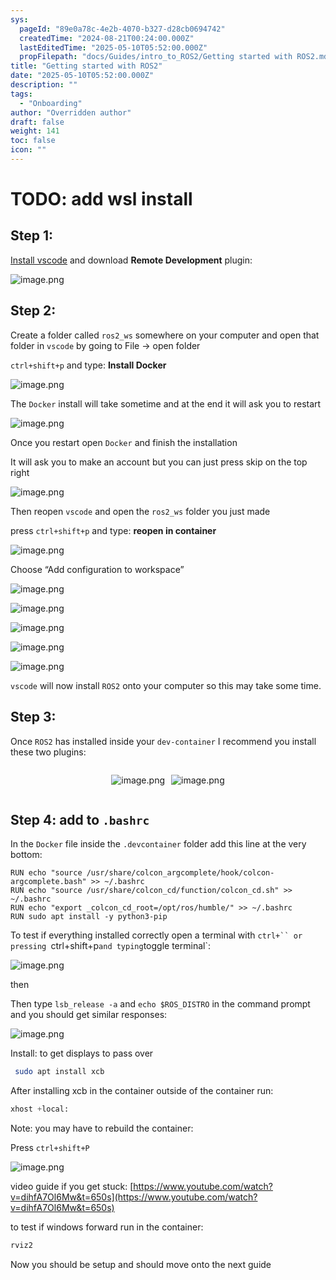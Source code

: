 ```yaml
---
sys:
  pageId: "89e0a78c-4e2b-4070-b327-d28cb0694742"
  createdTime: "2024-08-21T00:24:00.000Z"
  lastEditedTime: "2025-05-10T05:52:00.000Z"
  propFilepath: "docs/Guides/intro_to_ROS2/Getting started with ROS2.md"
title: "Getting started with ROS2"
date: "2025-05-10T05:52:00.000Z"
description: ""
tags:
  - "Onboarding"
author: "Overridden author"
draft: false
weight: 141
toc: false
icon: ""
---
```


# TODO: add wsl install

## Step 1:

[Install vscode](https://code.visualstudio.com/download) and download **Remote Development** plugin:

![image.png](https://prod-files-secure.s3.us-west-2.amazonaws.com/d518164a-d88e-44d1-a4ee-3adb3bd8bce0/efb52993-1881-4a40-b95e-6f020334f022/image.png?X-Amz-Algorithm=AWS4-HMAC-SHA256&X-Amz-Content-Sha256=UNSIGNED-PAYLOAD&X-Amz-Credential=ASIAZI2LB466YWSOEB4Z%2F20250708%2Fus-west-2%2Fs3%2Faws4_request&X-Amz-Date=20250708T132700Z&X-Amz-Expires=3600&X-Amz-Security-Token=IQoJb3JpZ2luX2VjEIX%2F%2F%2F%2F%2F%2F%2F%2F%2F%2FwEaCXVzLXdlc3QtMiJIMEYCIQDxnfYaChXMKKwKTnoRlO7bqjukZk0BhkkKgV5gBkXTAwIhANKD8jWvJsYH0IpARl1tcu6aZaDB7lUXH5it4pklyKEXKogECI7%2F%2F%2F%2F%2F%2F%2F%2F%2F%2FwEQABoMNjM3NDIzMTgzODA1IgyQtpZELZjAlr%2BlLY0q3AOnSszvNHsjht551ICoTUqsjFzauHpadL4htqk%2B9p8%2BkgrEwjcZ5iLwhQsPL5IbYzeLoJ01jaDJBdVBODGEyynHj7zpi9aKYfp8xvqYQaVzHGVyfrJM9AwgXuRnOaafbNC6MKTqJLBLCW79N%2BlmafWtlLqIDuGkIi3ULVMgBPUmhtvmtdAPb10mdZEd%2FlDJxh9DmzgLwAM3NAn7flsrfKbyT%2F6YeqJhoCu9oPsev40cyPVEFsSeoFZEBRMou3xXwn73Kk%2B10n7%2BdLCca4PwtEYZPgeTFRbQ9%2F%2Fa8I8e%2BMtGsyEU4yX7XitFHgX7OrLXVqGoA%2BeksmseEs%2FSFwiK0Hg8gGDuJA08Fvos6LbVucoaEFVZgyRN0CsIjXZraRwzb5H77otQEvA8niAWbnm8jkJz1%2BgdDXcIBrp47O4%2FBJzGjAAezhq6uZyzOmgGLwOs3tFoLo5KNk%2BRhU%2Fuy3F%2BMTGJK9kn4F2xUo8uq41Gi9N4OkylR7vySWTgaZKOujkPuxUuj547SBCOfgAftBmzyvp%2BhccWHRMo8HFV40OCxmDRZIJxoCLd%2Bd85hNjhk29TRaCo9NXJrVafc55FVeMqu9hq%2Ffx1CMhuy8TECJPtyy5C460gxnleX9eUj%2BCo4DCap7TDBjqkAVdNzDhvy7N7O9COTJH7KD%2BmUl3iISN8OKmsOl9eGdRnxwkGj4Txhl0Rqp%2BGnAblBNRNEbbKh3ddekEsunO6Zng6PmNVJXMzSdx16j%2FhYznQt9w6b%2BWskUM3%2BOy8IKJ3whZrOovFPKNHp1ELgemsCKuHq2%2F7aW8m06zez7ytkq6TaqNh4r7A5nvx6kQ9usOwQewe7zZbK6Lr2IUI3sGGx9JiMwCA&X-Amz-Signature=850b7f9333397bdad6db642bbfb15821e75dad5d433a08ce80c80f55ea89a011&X-Amz-SignedHeaders=host&x-amz-checksum-mode=ENABLED&x-id=GetObject)

## Step 2:

Create a folder called `ros2_ws` somewhere on your computer and open that folder in `vscode` by going to File → open folder 

`ctrl+shift+p` and type: **Install Docker**

![image.png](https://prod-files-secure.s3.us-west-2.amazonaws.com/d518164a-d88e-44d1-a4ee-3adb3bd8bce0/2269dc0e-1cd5-47ff-bceb-c04ad9b2eab0/image.png?X-Amz-Algorithm=AWS4-HMAC-SHA256&X-Amz-Content-Sha256=UNSIGNED-PAYLOAD&X-Amz-Credential=ASIAZI2LB466YWSOEB4Z%2F20250708%2Fus-west-2%2Fs3%2Faws4_request&X-Amz-Date=20250708T132700Z&X-Amz-Expires=3600&X-Amz-Security-Token=IQoJb3JpZ2luX2VjEIX%2F%2F%2F%2F%2F%2F%2F%2F%2F%2FwEaCXVzLXdlc3QtMiJIMEYCIQDxnfYaChXMKKwKTnoRlO7bqjukZk0BhkkKgV5gBkXTAwIhANKD8jWvJsYH0IpARl1tcu6aZaDB7lUXH5it4pklyKEXKogECI7%2F%2F%2F%2F%2F%2F%2F%2F%2F%2FwEQABoMNjM3NDIzMTgzODA1IgyQtpZELZjAlr%2BlLY0q3AOnSszvNHsjht551ICoTUqsjFzauHpadL4htqk%2B9p8%2BkgrEwjcZ5iLwhQsPL5IbYzeLoJ01jaDJBdVBODGEyynHj7zpi9aKYfp8xvqYQaVzHGVyfrJM9AwgXuRnOaafbNC6MKTqJLBLCW79N%2BlmafWtlLqIDuGkIi3ULVMgBPUmhtvmtdAPb10mdZEd%2FlDJxh9DmzgLwAM3NAn7flsrfKbyT%2F6YeqJhoCu9oPsev40cyPVEFsSeoFZEBRMou3xXwn73Kk%2B10n7%2BdLCca4PwtEYZPgeTFRbQ9%2F%2Fa8I8e%2BMtGsyEU4yX7XitFHgX7OrLXVqGoA%2BeksmseEs%2FSFwiK0Hg8gGDuJA08Fvos6LbVucoaEFVZgyRN0CsIjXZraRwzb5H77otQEvA8niAWbnm8jkJz1%2BgdDXcIBrp47O4%2FBJzGjAAezhq6uZyzOmgGLwOs3tFoLo5KNk%2BRhU%2Fuy3F%2BMTGJK9kn4F2xUo8uq41Gi9N4OkylR7vySWTgaZKOujkPuxUuj547SBCOfgAftBmzyvp%2BhccWHRMo8HFV40OCxmDRZIJxoCLd%2Bd85hNjhk29TRaCo9NXJrVafc55FVeMqu9hq%2Ffx1CMhuy8TECJPtyy5C460gxnleX9eUj%2BCo4DCap7TDBjqkAVdNzDhvy7N7O9COTJH7KD%2BmUl3iISN8OKmsOl9eGdRnxwkGj4Txhl0Rqp%2BGnAblBNRNEbbKh3ddekEsunO6Zng6PmNVJXMzSdx16j%2FhYznQt9w6b%2BWskUM3%2BOy8IKJ3whZrOovFPKNHp1ELgemsCKuHq2%2F7aW8m06zez7ytkq6TaqNh4r7A5nvx6kQ9usOwQewe7zZbK6Lr2IUI3sGGx9JiMwCA&X-Amz-Signature=f4e7af51ddf117aa6517059d2a8542c99bfb9797280cea86c1e0b2ca870c08ad&X-Amz-SignedHeaders=host&x-amz-checksum-mode=ENABLED&x-id=GetObject)

The `Docker` install will take sometime and at the end it will ask you to restart

![image.png](https://prod-files-secure.s3.us-west-2.amazonaws.com/d518164a-d88e-44d1-a4ee-3adb3bd8bce0/ed233f78-be33-4b1f-b89c-9c346c0e961e/image.png?X-Amz-Algorithm=AWS4-HMAC-SHA256&X-Amz-Content-Sha256=UNSIGNED-PAYLOAD&X-Amz-Credential=ASIAZI2LB466YWSOEB4Z%2F20250708%2Fus-west-2%2Fs3%2Faws4_request&X-Amz-Date=20250708T132700Z&X-Amz-Expires=3600&X-Amz-Security-Token=IQoJb3JpZ2luX2VjEIX%2F%2F%2F%2F%2F%2F%2F%2F%2F%2FwEaCXVzLXdlc3QtMiJIMEYCIQDxnfYaChXMKKwKTnoRlO7bqjukZk0BhkkKgV5gBkXTAwIhANKD8jWvJsYH0IpARl1tcu6aZaDB7lUXH5it4pklyKEXKogECI7%2F%2F%2F%2F%2F%2F%2F%2F%2F%2FwEQABoMNjM3NDIzMTgzODA1IgyQtpZELZjAlr%2BlLY0q3AOnSszvNHsjht551ICoTUqsjFzauHpadL4htqk%2B9p8%2BkgrEwjcZ5iLwhQsPL5IbYzeLoJ01jaDJBdVBODGEyynHj7zpi9aKYfp8xvqYQaVzHGVyfrJM9AwgXuRnOaafbNC6MKTqJLBLCW79N%2BlmafWtlLqIDuGkIi3ULVMgBPUmhtvmtdAPb10mdZEd%2FlDJxh9DmzgLwAM3NAn7flsrfKbyT%2F6YeqJhoCu9oPsev40cyPVEFsSeoFZEBRMou3xXwn73Kk%2B10n7%2BdLCca4PwtEYZPgeTFRbQ9%2F%2Fa8I8e%2BMtGsyEU4yX7XitFHgX7OrLXVqGoA%2BeksmseEs%2FSFwiK0Hg8gGDuJA08Fvos6LbVucoaEFVZgyRN0CsIjXZraRwzb5H77otQEvA8niAWbnm8jkJz1%2BgdDXcIBrp47O4%2FBJzGjAAezhq6uZyzOmgGLwOs3tFoLo5KNk%2BRhU%2Fuy3F%2BMTGJK9kn4F2xUo8uq41Gi9N4OkylR7vySWTgaZKOujkPuxUuj547SBCOfgAftBmzyvp%2BhccWHRMo8HFV40OCxmDRZIJxoCLd%2Bd85hNjhk29TRaCo9NXJrVafc55FVeMqu9hq%2Ffx1CMhuy8TECJPtyy5C460gxnleX9eUj%2BCo4DCap7TDBjqkAVdNzDhvy7N7O9COTJH7KD%2BmUl3iISN8OKmsOl9eGdRnxwkGj4Txhl0Rqp%2BGnAblBNRNEbbKh3ddekEsunO6Zng6PmNVJXMzSdx16j%2FhYznQt9w6b%2BWskUM3%2BOy8IKJ3whZrOovFPKNHp1ELgemsCKuHq2%2F7aW8m06zez7ytkq6TaqNh4r7A5nvx6kQ9usOwQewe7zZbK6Lr2IUI3sGGx9JiMwCA&X-Amz-Signature=89d5f2d060283e85b685f737bf9fb93908afd8b350410e222dd17012cade751d&X-Amz-SignedHeaders=host&x-amz-checksum-mode=ENABLED&x-id=GetObject)

Once you restart open `Docker` and finish the installation

It will ask you to make an account but you can just press skip on the top right

![image.png](https://prod-files-secure.s3.us-west-2.amazonaws.com/d518164a-d88e-44d1-a4ee-3adb3bd8bce0/21010ad9-1659-4fd9-9f59-9932a09b2a3d/image.png?X-Amz-Algorithm=AWS4-HMAC-SHA256&X-Amz-Content-Sha256=UNSIGNED-PAYLOAD&X-Amz-Credential=ASIAZI2LB466YWSOEB4Z%2F20250708%2Fus-west-2%2Fs3%2Faws4_request&X-Amz-Date=20250708T132700Z&X-Amz-Expires=3600&X-Amz-Security-Token=IQoJb3JpZ2luX2VjEIX%2F%2F%2F%2F%2F%2F%2F%2F%2F%2FwEaCXVzLXdlc3QtMiJIMEYCIQDxnfYaChXMKKwKTnoRlO7bqjukZk0BhkkKgV5gBkXTAwIhANKD8jWvJsYH0IpARl1tcu6aZaDB7lUXH5it4pklyKEXKogECI7%2F%2F%2F%2F%2F%2F%2F%2F%2F%2FwEQABoMNjM3NDIzMTgzODA1IgyQtpZELZjAlr%2BlLY0q3AOnSszvNHsjht551ICoTUqsjFzauHpadL4htqk%2B9p8%2BkgrEwjcZ5iLwhQsPL5IbYzeLoJ01jaDJBdVBODGEyynHj7zpi9aKYfp8xvqYQaVzHGVyfrJM9AwgXuRnOaafbNC6MKTqJLBLCW79N%2BlmafWtlLqIDuGkIi3ULVMgBPUmhtvmtdAPb10mdZEd%2FlDJxh9DmzgLwAM3NAn7flsrfKbyT%2F6YeqJhoCu9oPsev40cyPVEFsSeoFZEBRMou3xXwn73Kk%2B10n7%2BdLCca4PwtEYZPgeTFRbQ9%2F%2Fa8I8e%2BMtGsyEU4yX7XitFHgX7OrLXVqGoA%2BeksmseEs%2FSFwiK0Hg8gGDuJA08Fvos6LbVucoaEFVZgyRN0CsIjXZraRwzb5H77otQEvA8niAWbnm8jkJz1%2BgdDXcIBrp47O4%2FBJzGjAAezhq6uZyzOmgGLwOs3tFoLo5KNk%2BRhU%2Fuy3F%2BMTGJK9kn4F2xUo8uq41Gi9N4OkylR7vySWTgaZKOujkPuxUuj547SBCOfgAftBmzyvp%2BhccWHRMo8HFV40OCxmDRZIJxoCLd%2Bd85hNjhk29TRaCo9NXJrVafc55FVeMqu9hq%2Ffx1CMhuy8TECJPtyy5C460gxnleX9eUj%2BCo4DCap7TDBjqkAVdNzDhvy7N7O9COTJH7KD%2BmUl3iISN8OKmsOl9eGdRnxwkGj4Txhl0Rqp%2BGnAblBNRNEbbKh3ddekEsunO6Zng6PmNVJXMzSdx16j%2FhYznQt9w6b%2BWskUM3%2BOy8IKJ3whZrOovFPKNHp1ELgemsCKuHq2%2F7aW8m06zez7ytkq6TaqNh4r7A5nvx6kQ9usOwQewe7zZbK6Lr2IUI3sGGx9JiMwCA&X-Amz-Signature=5fba56ba9320eca9a7fea26f6c7c895551752fe7e2455d90aa66a96533d66542&X-Amz-SignedHeaders=host&x-amz-checksum-mode=ENABLED&x-id=GetObject)

Then reopen `vscode` and open the `ros2_ws` folder you just made

press `ctrl+shift+p` and type: **reopen in container**

![image.png](https://prod-files-secure.s3.us-west-2.amazonaws.com/d518164a-d88e-44d1-a4ee-3adb3bd8bce0/4e93b8c2-41ad-488c-8095-c74205196118/image.png?X-Amz-Algorithm=AWS4-HMAC-SHA256&X-Amz-Content-Sha256=UNSIGNED-PAYLOAD&X-Amz-Credential=ASIAZI2LB466YWSOEB4Z%2F20250708%2Fus-west-2%2Fs3%2Faws4_request&X-Amz-Date=20250708T132700Z&X-Amz-Expires=3600&X-Amz-Security-Token=IQoJb3JpZ2luX2VjEIX%2F%2F%2F%2F%2F%2F%2F%2F%2F%2FwEaCXVzLXdlc3QtMiJIMEYCIQDxnfYaChXMKKwKTnoRlO7bqjukZk0BhkkKgV5gBkXTAwIhANKD8jWvJsYH0IpARl1tcu6aZaDB7lUXH5it4pklyKEXKogECI7%2F%2F%2F%2F%2F%2F%2F%2F%2F%2FwEQABoMNjM3NDIzMTgzODA1IgyQtpZELZjAlr%2BlLY0q3AOnSszvNHsjht551ICoTUqsjFzauHpadL4htqk%2B9p8%2BkgrEwjcZ5iLwhQsPL5IbYzeLoJ01jaDJBdVBODGEyynHj7zpi9aKYfp8xvqYQaVzHGVyfrJM9AwgXuRnOaafbNC6MKTqJLBLCW79N%2BlmafWtlLqIDuGkIi3ULVMgBPUmhtvmtdAPb10mdZEd%2FlDJxh9DmzgLwAM3NAn7flsrfKbyT%2F6YeqJhoCu9oPsev40cyPVEFsSeoFZEBRMou3xXwn73Kk%2B10n7%2BdLCca4PwtEYZPgeTFRbQ9%2F%2Fa8I8e%2BMtGsyEU4yX7XitFHgX7OrLXVqGoA%2BeksmseEs%2FSFwiK0Hg8gGDuJA08Fvos6LbVucoaEFVZgyRN0CsIjXZraRwzb5H77otQEvA8niAWbnm8jkJz1%2BgdDXcIBrp47O4%2FBJzGjAAezhq6uZyzOmgGLwOs3tFoLo5KNk%2BRhU%2Fuy3F%2BMTGJK9kn4F2xUo8uq41Gi9N4OkylR7vySWTgaZKOujkPuxUuj547SBCOfgAftBmzyvp%2BhccWHRMo8HFV40OCxmDRZIJxoCLd%2Bd85hNjhk29TRaCo9NXJrVafc55FVeMqu9hq%2Ffx1CMhuy8TECJPtyy5C460gxnleX9eUj%2BCo4DCap7TDBjqkAVdNzDhvy7N7O9COTJH7KD%2BmUl3iISN8OKmsOl9eGdRnxwkGj4Txhl0Rqp%2BGnAblBNRNEbbKh3ddekEsunO6Zng6PmNVJXMzSdx16j%2FhYznQt9w6b%2BWskUM3%2BOy8IKJ3whZrOovFPKNHp1ELgemsCKuHq2%2F7aW8m06zez7ytkq6TaqNh4r7A5nvx6kQ9usOwQewe7zZbK6Lr2IUI3sGGx9JiMwCA&X-Amz-Signature=15a997e3c9735a83032c2982cf5a4e7c45c81cf605df76c5d94f32bd06bf7e5a&X-Amz-SignedHeaders=host&x-amz-checksum-mode=ENABLED&x-id=GetObject)

Choose “Add configuration to workspace”

![image.png](https://prod-files-secure.s3.us-west-2.amazonaws.com/d518164a-d88e-44d1-a4ee-3adb3bd8bce0/9560b282-5060-4989-ba37-97e7b2c22476/image.png?X-Amz-Algorithm=AWS4-HMAC-SHA256&X-Amz-Content-Sha256=UNSIGNED-PAYLOAD&X-Amz-Credential=ASIAZI2LB466YWSOEB4Z%2F20250708%2Fus-west-2%2Fs3%2Faws4_request&X-Amz-Date=20250708T132700Z&X-Amz-Expires=3600&X-Amz-Security-Token=IQoJb3JpZ2luX2VjEIX%2F%2F%2F%2F%2F%2F%2F%2F%2F%2FwEaCXVzLXdlc3QtMiJIMEYCIQDxnfYaChXMKKwKTnoRlO7bqjukZk0BhkkKgV5gBkXTAwIhANKD8jWvJsYH0IpARl1tcu6aZaDB7lUXH5it4pklyKEXKogECI7%2F%2F%2F%2F%2F%2F%2F%2F%2F%2FwEQABoMNjM3NDIzMTgzODA1IgyQtpZELZjAlr%2BlLY0q3AOnSszvNHsjht551ICoTUqsjFzauHpadL4htqk%2B9p8%2BkgrEwjcZ5iLwhQsPL5IbYzeLoJ01jaDJBdVBODGEyynHj7zpi9aKYfp8xvqYQaVzHGVyfrJM9AwgXuRnOaafbNC6MKTqJLBLCW79N%2BlmafWtlLqIDuGkIi3ULVMgBPUmhtvmtdAPb10mdZEd%2FlDJxh9DmzgLwAM3NAn7flsrfKbyT%2F6YeqJhoCu9oPsev40cyPVEFsSeoFZEBRMou3xXwn73Kk%2B10n7%2BdLCca4PwtEYZPgeTFRbQ9%2F%2Fa8I8e%2BMtGsyEU4yX7XitFHgX7OrLXVqGoA%2BeksmseEs%2FSFwiK0Hg8gGDuJA08Fvos6LbVucoaEFVZgyRN0CsIjXZraRwzb5H77otQEvA8niAWbnm8jkJz1%2BgdDXcIBrp47O4%2FBJzGjAAezhq6uZyzOmgGLwOs3tFoLo5KNk%2BRhU%2Fuy3F%2BMTGJK9kn4F2xUo8uq41Gi9N4OkylR7vySWTgaZKOujkPuxUuj547SBCOfgAftBmzyvp%2BhccWHRMo8HFV40OCxmDRZIJxoCLd%2Bd85hNjhk29TRaCo9NXJrVafc55FVeMqu9hq%2Ffx1CMhuy8TECJPtyy5C460gxnleX9eUj%2BCo4DCap7TDBjqkAVdNzDhvy7N7O9COTJH7KD%2BmUl3iISN8OKmsOl9eGdRnxwkGj4Txhl0Rqp%2BGnAblBNRNEbbKh3ddekEsunO6Zng6PmNVJXMzSdx16j%2FhYznQt9w6b%2BWskUM3%2BOy8IKJ3whZrOovFPKNHp1ELgemsCKuHq2%2F7aW8m06zez7ytkq6TaqNh4r7A5nvx6kQ9usOwQewe7zZbK6Lr2IUI3sGGx9JiMwCA&X-Amz-Signature=845e4aa1b97187a8fb70a6002b44f2274b6e6c8ad3eed93bddf115593832ad28&X-Amz-SignedHeaders=host&x-amz-checksum-mode=ENABLED&x-id=GetObject)

![image.png](https://prod-files-secure.s3.us-west-2.amazonaws.com/d518164a-d88e-44d1-a4ee-3adb3bd8bce0/2ee63f81-886b-48e8-a553-dc6e5eac99e4/image.png?X-Amz-Algorithm=AWS4-HMAC-SHA256&X-Amz-Content-Sha256=UNSIGNED-PAYLOAD&X-Amz-Credential=ASIAZI2LB466YWSOEB4Z%2F20250708%2Fus-west-2%2Fs3%2Faws4_request&X-Amz-Date=20250708T132700Z&X-Amz-Expires=3600&X-Amz-Security-Token=IQoJb3JpZ2luX2VjEIX%2F%2F%2F%2F%2F%2F%2F%2F%2F%2FwEaCXVzLXdlc3QtMiJIMEYCIQDxnfYaChXMKKwKTnoRlO7bqjukZk0BhkkKgV5gBkXTAwIhANKD8jWvJsYH0IpARl1tcu6aZaDB7lUXH5it4pklyKEXKogECI7%2F%2F%2F%2F%2F%2F%2F%2F%2F%2FwEQABoMNjM3NDIzMTgzODA1IgyQtpZELZjAlr%2BlLY0q3AOnSszvNHsjht551ICoTUqsjFzauHpadL4htqk%2B9p8%2BkgrEwjcZ5iLwhQsPL5IbYzeLoJ01jaDJBdVBODGEyynHj7zpi9aKYfp8xvqYQaVzHGVyfrJM9AwgXuRnOaafbNC6MKTqJLBLCW79N%2BlmafWtlLqIDuGkIi3ULVMgBPUmhtvmtdAPb10mdZEd%2FlDJxh9DmzgLwAM3NAn7flsrfKbyT%2F6YeqJhoCu9oPsev40cyPVEFsSeoFZEBRMou3xXwn73Kk%2B10n7%2BdLCca4PwtEYZPgeTFRbQ9%2F%2Fa8I8e%2BMtGsyEU4yX7XitFHgX7OrLXVqGoA%2BeksmseEs%2FSFwiK0Hg8gGDuJA08Fvos6LbVucoaEFVZgyRN0CsIjXZraRwzb5H77otQEvA8niAWbnm8jkJz1%2BgdDXcIBrp47O4%2FBJzGjAAezhq6uZyzOmgGLwOs3tFoLo5KNk%2BRhU%2Fuy3F%2BMTGJK9kn4F2xUo8uq41Gi9N4OkylR7vySWTgaZKOujkPuxUuj547SBCOfgAftBmzyvp%2BhccWHRMo8HFV40OCxmDRZIJxoCLd%2Bd85hNjhk29TRaCo9NXJrVafc55FVeMqu9hq%2Ffx1CMhuy8TECJPtyy5C460gxnleX9eUj%2BCo4DCap7TDBjqkAVdNzDhvy7N7O9COTJH7KD%2BmUl3iISN8OKmsOl9eGdRnxwkGj4Txhl0Rqp%2BGnAblBNRNEbbKh3ddekEsunO6Zng6PmNVJXMzSdx16j%2FhYznQt9w6b%2BWskUM3%2BOy8IKJ3whZrOovFPKNHp1ELgemsCKuHq2%2F7aW8m06zez7ytkq6TaqNh4r7A5nvx6kQ9usOwQewe7zZbK6Lr2IUI3sGGx9JiMwCA&X-Amz-Signature=2c2dbbfa9f181fddda3a9d0e3ed22388e7523f0f236b918d26ff62792002772d&X-Amz-SignedHeaders=host&x-amz-checksum-mode=ENABLED&x-id=GetObject)

![image.png](https://prod-files-secure.s3.us-west-2.amazonaws.com/d518164a-d88e-44d1-a4ee-3adb3bd8bce0/ae1580b2-b048-407e-aed9-b584224a7a04/image.png?X-Amz-Algorithm=AWS4-HMAC-SHA256&X-Amz-Content-Sha256=UNSIGNED-PAYLOAD&X-Amz-Credential=ASIAZI2LB466YWSOEB4Z%2F20250708%2Fus-west-2%2Fs3%2Faws4_request&X-Amz-Date=20250708T132700Z&X-Amz-Expires=3600&X-Amz-Security-Token=IQoJb3JpZ2luX2VjEIX%2F%2F%2F%2F%2F%2F%2F%2F%2F%2FwEaCXVzLXdlc3QtMiJIMEYCIQDxnfYaChXMKKwKTnoRlO7bqjukZk0BhkkKgV5gBkXTAwIhANKD8jWvJsYH0IpARl1tcu6aZaDB7lUXH5it4pklyKEXKogECI7%2F%2F%2F%2F%2F%2F%2F%2F%2F%2FwEQABoMNjM3NDIzMTgzODA1IgyQtpZELZjAlr%2BlLY0q3AOnSszvNHsjht551ICoTUqsjFzauHpadL4htqk%2B9p8%2BkgrEwjcZ5iLwhQsPL5IbYzeLoJ01jaDJBdVBODGEyynHj7zpi9aKYfp8xvqYQaVzHGVyfrJM9AwgXuRnOaafbNC6MKTqJLBLCW79N%2BlmafWtlLqIDuGkIi3ULVMgBPUmhtvmtdAPb10mdZEd%2FlDJxh9DmzgLwAM3NAn7flsrfKbyT%2F6YeqJhoCu9oPsev40cyPVEFsSeoFZEBRMou3xXwn73Kk%2B10n7%2BdLCca4PwtEYZPgeTFRbQ9%2F%2Fa8I8e%2BMtGsyEU4yX7XitFHgX7OrLXVqGoA%2BeksmseEs%2FSFwiK0Hg8gGDuJA08Fvos6LbVucoaEFVZgyRN0CsIjXZraRwzb5H77otQEvA8niAWbnm8jkJz1%2BgdDXcIBrp47O4%2FBJzGjAAezhq6uZyzOmgGLwOs3tFoLo5KNk%2BRhU%2Fuy3F%2BMTGJK9kn4F2xUo8uq41Gi9N4OkylR7vySWTgaZKOujkPuxUuj547SBCOfgAftBmzyvp%2BhccWHRMo8HFV40OCxmDRZIJxoCLd%2Bd85hNjhk29TRaCo9NXJrVafc55FVeMqu9hq%2Ffx1CMhuy8TECJPtyy5C460gxnleX9eUj%2BCo4DCap7TDBjqkAVdNzDhvy7N7O9COTJH7KD%2BmUl3iISN8OKmsOl9eGdRnxwkGj4Txhl0Rqp%2BGnAblBNRNEbbKh3ddekEsunO6Zng6PmNVJXMzSdx16j%2FhYznQt9w6b%2BWskUM3%2BOy8IKJ3whZrOovFPKNHp1ELgemsCKuHq2%2F7aW8m06zez7ytkq6TaqNh4r7A5nvx6kQ9usOwQewe7zZbK6Lr2IUI3sGGx9JiMwCA&X-Amz-Signature=9c684f0c9b89a9a03984c8bec352d3e0e4e7b7e56ff843ee5628a29d7c1f59f1&X-Amz-SignedHeaders=host&x-amz-checksum-mode=ENABLED&x-id=GetObject)

![image.png](https://prod-files-secure.s3.us-west-2.amazonaws.com/d518164a-d88e-44d1-a4ee-3adb3bd8bce0/53255b28-f75e-430f-b9e3-c0ac8577e42b/image.png?X-Amz-Algorithm=AWS4-HMAC-SHA256&X-Amz-Content-Sha256=UNSIGNED-PAYLOAD&X-Amz-Credential=ASIAZI2LB466YWSOEB4Z%2F20250708%2Fus-west-2%2Fs3%2Faws4_request&X-Amz-Date=20250708T132700Z&X-Amz-Expires=3600&X-Amz-Security-Token=IQoJb3JpZ2luX2VjEIX%2F%2F%2F%2F%2F%2F%2F%2F%2F%2FwEaCXVzLXdlc3QtMiJIMEYCIQDxnfYaChXMKKwKTnoRlO7bqjukZk0BhkkKgV5gBkXTAwIhANKD8jWvJsYH0IpARl1tcu6aZaDB7lUXH5it4pklyKEXKogECI7%2F%2F%2F%2F%2F%2F%2F%2F%2F%2FwEQABoMNjM3NDIzMTgzODA1IgyQtpZELZjAlr%2BlLY0q3AOnSszvNHsjht551ICoTUqsjFzauHpadL4htqk%2B9p8%2BkgrEwjcZ5iLwhQsPL5IbYzeLoJ01jaDJBdVBODGEyynHj7zpi9aKYfp8xvqYQaVzHGVyfrJM9AwgXuRnOaafbNC6MKTqJLBLCW79N%2BlmafWtlLqIDuGkIi3ULVMgBPUmhtvmtdAPb10mdZEd%2FlDJxh9DmzgLwAM3NAn7flsrfKbyT%2F6YeqJhoCu9oPsev40cyPVEFsSeoFZEBRMou3xXwn73Kk%2B10n7%2BdLCca4PwtEYZPgeTFRbQ9%2F%2Fa8I8e%2BMtGsyEU4yX7XitFHgX7OrLXVqGoA%2BeksmseEs%2FSFwiK0Hg8gGDuJA08Fvos6LbVucoaEFVZgyRN0CsIjXZraRwzb5H77otQEvA8niAWbnm8jkJz1%2BgdDXcIBrp47O4%2FBJzGjAAezhq6uZyzOmgGLwOs3tFoLo5KNk%2BRhU%2Fuy3F%2BMTGJK9kn4F2xUo8uq41Gi9N4OkylR7vySWTgaZKOujkPuxUuj547SBCOfgAftBmzyvp%2BhccWHRMo8HFV40OCxmDRZIJxoCLd%2Bd85hNjhk29TRaCo9NXJrVafc55FVeMqu9hq%2Ffx1CMhuy8TECJPtyy5C460gxnleX9eUj%2BCo4DCap7TDBjqkAVdNzDhvy7N7O9COTJH7KD%2BmUl3iISN8OKmsOl9eGdRnxwkGj4Txhl0Rqp%2BGnAblBNRNEbbKh3ddekEsunO6Zng6PmNVJXMzSdx16j%2FhYznQt9w6b%2BWskUM3%2BOy8IKJ3whZrOovFPKNHp1ELgemsCKuHq2%2F7aW8m06zez7ytkq6TaqNh4r7A5nvx6kQ9usOwQewe7zZbK6Lr2IUI3sGGx9JiMwCA&X-Amz-Signature=7d5b248f96a0c1775a25eeede49c6496b6928b97d943ffa59e1a444bac9162c2&X-Amz-SignedHeaders=host&x-amz-checksum-mode=ENABLED&x-id=GetObject)

![image.png](https://prod-files-secure.s3.us-west-2.amazonaws.com/d518164a-d88e-44d1-a4ee-3adb3bd8bce0/7c562767-5af9-4ffb-97d1-327bcdf4ee00/image.png?X-Amz-Algorithm=AWS4-HMAC-SHA256&X-Amz-Content-Sha256=UNSIGNED-PAYLOAD&X-Amz-Credential=ASIAZI2LB466YWSOEB4Z%2F20250708%2Fus-west-2%2Fs3%2Faws4_request&X-Amz-Date=20250708T132700Z&X-Amz-Expires=3600&X-Amz-Security-Token=IQoJb3JpZ2luX2VjEIX%2F%2F%2F%2F%2F%2F%2F%2F%2F%2FwEaCXVzLXdlc3QtMiJIMEYCIQDxnfYaChXMKKwKTnoRlO7bqjukZk0BhkkKgV5gBkXTAwIhANKD8jWvJsYH0IpARl1tcu6aZaDB7lUXH5it4pklyKEXKogECI7%2F%2F%2F%2F%2F%2F%2F%2F%2F%2FwEQABoMNjM3NDIzMTgzODA1IgyQtpZELZjAlr%2BlLY0q3AOnSszvNHsjht551ICoTUqsjFzauHpadL4htqk%2B9p8%2BkgrEwjcZ5iLwhQsPL5IbYzeLoJ01jaDJBdVBODGEyynHj7zpi9aKYfp8xvqYQaVzHGVyfrJM9AwgXuRnOaafbNC6MKTqJLBLCW79N%2BlmafWtlLqIDuGkIi3ULVMgBPUmhtvmtdAPb10mdZEd%2FlDJxh9DmzgLwAM3NAn7flsrfKbyT%2F6YeqJhoCu9oPsev40cyPVEFsSeoFZEBRMou3xXwn73Kk%2B10n7%2BdLCca4PwtEYZPgeTFRbQ9%2F%2Fa8I8e%2BMtGsyEU4yX7XitFHgX7OrLXVqGoA%2BeksmseEs%2FSFwiK0Hg8gGDuJA08Fvos6LbVucoaEFVZgyRN0CsIjXZraRwzb5H77otQEvA8niAWbnm8jkJz1%2BgdDXcIBrp47O4%2FBJzGjAAezhq6uZyzOmgGLwOs3tFoLo5KNk%2BRhU%2Fuy3F%2BMTGJK9kn4F2xUo8uq41Gi9N4OkylR7vySWTgaZKOujkPuxUuj547SBCOfgAftBmzyvp%2BhccWHRMo8HFV40OCxmDRZIJxoCLd%2Bd85hNjhk29TRaCo9NXJrVafc55FVeMqu9hq%2Ffx1CMhuy8TECJPtyy5C460gxnleX9eUj%2BCo4DCap7TDBjqkAVdNzDhvy7N7O9COTJH7KD%2BmUl3iISN8OKmsOl9eGdRnxwkGj4Txhl0Rqp%2BGnAblBNRNEbbKh3ddekEsunO6Zng6PmNVJXMzSdx16j%2FhYznQt9w6b%2BWskUM3%2BOy8IKJ3whZrOovFPKNHp1ELgemsCKuHq2%2F7aW8m06zez7ytkq6TaqNh4r7A5nvx6kQ9usOwQewe7zZbK6Lr2IUI3sGGx9JiMwCA&X-Amz-Signature=664b4ff2db4468bdeb6404e6cadc4c8c780780b172088e759b3f58da94cd3734&X-Amz-SignedHeaders=host&x-amz-checksum-mode=ENABLED&x-id=GetObject)

`vscode` will now install `ROS2` onto your computer so this may take some time.

## Step 3:

Once `ROS2` has installed inside your `dev-container` I recommend you install these two plugins:

<div style="display: flex;flex-direction: row; column-gap:10px; max-width: 630px;justify-content: center;">
<div>

![image.png](https://prod-files-secure.s3.us-west-2.amazonaws.com/d518164a-d88e-44d1-a4ee-3adb3bd8bce0/3fc3d550-5a54-4ba1-ba6b-faa01cdb7369/image.png?X-Amz-Algorithm=AWS4-HMAC-SHA256&X-Amz-Content-Sha256=UNSIGNED-PAYLOAD&X-Amz-Credential=ASIAZI2LB466YXWRIIDD%2F20250708%2Fus-west-2%2Fs3%2Faws4_request&X-Amz-Date=20250708T132704Z&X-Amz-Expires=3600&X-Amz-Security-Token=IQoJb3JpZ2luX2VjEIX%2F%2F%2F%2F%2F%2F%2F%2F%2F%2FwEaCXVzLXdlc3QtMiJHMEUCIA6ekXtuwWVistrGvUOy5LP62wwc89ki%2Bd1DYLq1Qi2fAiEA9jdmOruiRBpmpnIFzhh7pxKiYK6ANMQdH3ZUszRJBc4qiAQIjv%2F%2F%2F%2F%2F%2F%2F%2F%2F%2FARAAGgw2Mzc0MjMxODM4MDUiDLEwZFVmF331qGRjJircA35sSk2wHDxOPu30PhpFMMCK5YuCsEhBXxawgsfMmidESFTyJJ5P72hACEOUXqE9D4i6uZ8jdQuwRak4a0UHsEjJF0Oa6bfB3Z8gTIb4W7wvU1%2FT11K3vAwKvNXX8NrvjC%2FFrIqIfg60tSXyqLq9RG8R7UBRHiSkdss7Wfp8z6I7ev6gIiD4GHaOfpjtritzXvVLT5rYZoNiRNpq0Wlf%2BV2OCFXbinVk0IUymrzUkeZI6RthG%2Fbb6tToQVivn%2F2gijs2B%2BeGXfktKiVQ%2FTZDEN8mvkEJlYR%2BVPl9v7IIF58VDKcOU4REFrs%2FOW2rpEsaWDbkaqkKh8gYUNtndkwsQdnml%2BlpV5JPf1ViuuYqsCf5soQ2rFOizWQcoz65xqJu8Rv3oTkgriG3HCGot4ZmXW5ZMykl1MOl%2BW3WvOK28cFDUPUA8QgZdl9GL0WH7VwQI%2FftoMRXyEVRQDXsYBqVM7%2FY9F6mQdufIvLsEwsQlrdL5X7wb%2Bue68dQ2dq%2BPw6EQEZyU0GZE%2FbEmEiiLR3wNQu6Ig0PyMsjCflokSNYuNdcK7UYYW%2Fo9VvH81X%2FmRcH8UbYL2gVuTyiObm3zUPMPt1PnVdA9RebuVR28KevXjvnDTFcuRriIwEYqqGhMIymtMMGOqUBxZ%2ByXZ4K2fRzHT9QDQ536SrVX%2FMel7teRYm52NyrDAEyVEJw3hX%2BO%2FgwZI%2BtZq646nBiIDiulif7NbOO9GSZGEK4H3J%2FyOHOj5jHVV1x77hBsYG6paUr3sMI8S8zRPcKaeIazeXEVefP7vBWdJfzU2fkOMUTgx2pvj6bfjAN4KvkU4VcuoIz6zJ6GLNStGddfFEPj%2FV9XhC956yHVLLWlj2At5f1&X-Amz-Signature=7fb0e9523ca6421cc608f9c3ffca2bf21c9a782a3e423d511c43195c95f639d8&X-Amz-SignedHeaders=host&x-amz-checksum-mode=ENABLED&x-id=GetObject)

</div>
<div>

![image.png](https://prod-files-secure.s3.us-west-2.amazonaws.com/d518164a-d88e-44d1-a4ee-3adb3bd8bce0/d994cc66-13c2-4093-a5a3-f84cf4601a82/image.png?X-Amz-Algorithm=AWS4-HMAC-SHA256&X-Amz-Content-Sha256=UNSIGNED-PAYLOAD&X-Amz-Credential=ASIAZI2LB466UAFQJYV4%2F20250708%2Fus-west-2%2Fs3%2Faws4_request&X-Amz-Date=20250708T132704Z&X-Amz-Expires=3600&X-Amz-Security-Token=IQoJb3JpZ2luX2VjEIX%2F%2F%2F%2F%2F%2F%2F%2F%2F%2FwEaCXVzLXdlc3QtMiJHMEUCIQCJ8%2FS6pLGUva7tRltkGneWF1kFYpwC%2By9yCiREY10RRQIgVJCEQhY6cWLk7l2MGp93fjEmO0C7%2F2ESuoGVvnXgMC4qiAQIjv%2F%2F%2F%2F%2F%2F%2F%2F%2F%2FARAAGgw2Mzc0MjMxODM4MDUiDBftvTRLXwwgRoo6iircAxnvHM6Mt9am53Wp5kk4VC3SxqvVOVxQep6Q9pBfYSL76hex31swri4vE%2BWUvYHWSr9hRVy529XRZqRyfZrDR5EbFqvATe4g2K0YtzLlsqxNivmweCdf9bSOvdiBlxmU9WumL427aJxzn%2FA3pGmkAtPBglU79bc1TrgSVZAuvGlx%2FS0uHLn0tQbYicfvIoyH%2B%2FPM13alAki1ovNLgDeBfP8HUvr9vFJjgBqfvu2iDrA8XJkw1T0OE60GzcF%2FlgLzfOZplnNxCOhHkNatLUcMsgl9d%2B6VWBvkc0z%2BlnCJW1ZpjfX0LWmwm8xHjNrew2VtPSWgZKRia0DGIPKy8TvXfCyLWs5a2HMSp3jjUWd5JnKiU8GHcijTxXROjSYQK4Haf6FqwKEVgy%2BZubh3heSLctpI5JgPWDzukmwRoD1P90kwiSWL4PE0fGjXqqfY501VNdgFZ325WtQCOrMOBUZDmwm3XBMnptPzI4paWqdej%2B7N2YoJgaZusIZMfGYlfPAe3BsCDKsLk9XNgPags27c2BI6RGEsG2OEBbP%2FG%2FOl4uJhmLw78%2FOxEU5tRmj13RrEITAk4cHdLRJlt9S29IXLmEJPM201taB5lvUjGB%2FH3aQST8%2BV1m93F01g58unMNimtMMGOqUBR4bdAw%2FcTVMhtCbMpireEaLcnz1IABl3THQ8zi0TiuE0PXZJKucft7ZbJC1eQg7ONU5y8G8WLMjme1rYgWEAb3peKt3HRkdv0XpynuLp7kDU4YPqqfDMbZD7F4a7GESyPUUs3ewHvcY%2F14nqbDjEG06GO6ps3fDjRT1obavGr%2F6fjccZZcvmWWkpFetDyswuM%2FeqnydSaCvX8F4%2Fk4WoNfX20wN7&X-Amz-Signature=6463f5ae399d9681c25605b7f91a9bc7e7da1b4f42c8647b85c8519a51ae4bd9&X-Amz-SignedHeaders=host&x-amz-checksum-mode=ENABLED&x-id=GetObject)

</div>
</div>

## Step 4: add to `.bashrc`

In the `Docker` file inside the `.devcontainer` folder add this line at the very bottom: 

```docker
RUN echo "source /usr/share/colcon_argcomplete/hook/colcon-argcomplete.bash" >> ~/.bashrc
RUN echo "source /usr/share/colcon_cd/function/colcon_cd.sh" >> ~/.bashrc
RUN echo "export _colcon_cd_root=/opt/ros/humble/" >> ~/.bashrc
RUN sudo apt install -y python3-pip 
```

To test if everything installed correctly open a terminal with `ctrl+`` or pressing `ctrl+shift+p` and typing `toggle terminal`:

![image.png](https://prod-files-secure.s3.us-west-2.amazonaws.com/d518164a-d88e-44d1-a4ee-3adb3bd8bce0/6a4943d8-b04e-4c02-9a58-775f3384d1a5/image.png?X-Amz-Algorithm=AWS4-HMAC-SHA256&X-Amz-Content-Sha256=UNSIGNED-PAYLOAD&X-Amz-Credential=ASIAZI2LB466YWSOEB4Z%2F20250708%2Fus-west-2%2Fs3%2Faws4_request&X-Amz-Date=20250708T132700Z&X-Amz-Expires=3600&X-Amz-Security-Token=IQoJb3JpZ2luX2VjEIX%2F%2F%2F%2F%2F%2F%2F%2F%2F%2FwEaCXVzLXdlc3QtMiJIMEYCIQDxnfYaChXMKKwKTnoRlO7bqjukZk0BhkkKgV5gBkXTAwIhANKD8jWvJsYH0IpARl1tcu6aZaDB7lUXH5it4pklyKEXKogECI7%2F%2F%2F%2F%2F%2F%2F%2F%2F%2FwEQABoMNjM3NDIzMTgzODA1IgyQtpZELZjAlr%2BlLY0q3AOnSszvNHsjht551ICoTUqsjFzauHpadL4htqk%2B9p8%2BkgrEwjcZ5iLwhQsPL5IbYzeLoJ01jaDJBdVBODGEyynHj7zpi9aKYfp8xvqYQaVzHGVyfrJM9AwgXuRnOaafbNC6MKTqJLBLCW79N%2BlmafWtlLqIDuGkIi3ULVMgBPUmhtvmtdAPb10mdZEd%2FlDJxh9DmzgLwAM3NAn7flsrfKbyT%2F6YeqJhoCu9oPsev40cyPVEFsSeoFZEBRMou3xXwn73Kk%2B10n7%2BdLCca4PwtEYZPgeTFRbQ9%2F%2Fa8I8e%2BMtGsyEU4yX7XitFHgX7OrLXVqGoA%2BeksmseEs%2FSFwiK0Hg8gGDuJA08Fvos6LbVucoaEFVZgyRN0CsIjXZraRwzb5H77otQEvA8niAWbnm8jkJz1%2BgdDXcIBrp47O4%2FBJzGjAAezhq6uZyzOmgGLwOs3tFoLo5KNk%2BRhU%2Fuy3F%2BMTGJK9kn4F2xUo8uq41Gi9N4OkylR7vySWTgaZKOujkPuxUuj547SBCOfgAftBmzyvp%2BhccWHRMo8HFV40OCxmDRZIJxoCLd%2Bd85hNjhk29TRaCo9NXJrVafc55FVeMqu9hq%2Ffx1CMhuy8TECJPtyy5C460gxnleX9eUj%2BCo4DCap7TDBjqkAVdNzDhvy7N7O9COTJH7KD%2BmUl3iISN8OKmsOl9eGdRnxwkGj4Txhl0Rqp%2BGnAblBNRNEbbKh3ddekEsunO6Zng6PmNVJXMzSdx16j%2FhYznQt9w6b%2BWskUM3%2BOy8IKJ3whZrOovFPKNHp1ELgemsCKuHq2%2F7aW8m06zez7ytkq6TaqNh4r7A5nvx6kQ9usOwQewe7zZbK6Lr2IUI3sGGx9JiMwCA&X-Amz-Signature=4ebd5bfa79934659031a56f6717db10e44edf411f4b4d7e9d39d444d93098b92&X-Amz-SignedHeaders=host&x-amz-checksum-mode=ENABLED&x-id=GetObject)

then 

Then type `lsb_release -a` and `echo $ROS_DISTRO` in the command prompt and you should get similar responses:

![image.png](https://prod-files-secure.s3.us-west-2.amazonaws.com/d518164a-d88e-44d1-a4ee-3adb3bd8bce0/3e635dec-a805-4e85-8b9e-d000e5b71a4e/image.png?X-Amz-Algorithm=AWS4-HMAC-SHA256&X-Amz-Content-Sha256=UNSIGNED-PAYLOAD&X-Amz-Credential=ASIAZI2LB466YWSOEB4Z%2F20250708%2Fus-west-2%2Fs3%2Faws4_request&X-Amz-Date=20250708T132700Z&X-Amz-Expires=3600&X-Amz-Security-Token=IQoJb3JpZ2luX2VjEIX%2F%2F%2F%2F%2F%2F%2F%2F%2F%2FwEaCXVzLXdlc3QtMiJIMEYCIQDxnfYaChXMKKwKTnoRlO7bqjukZk0BhkkKgV5gBkXTAwIhANKD8jWvJsYH0IpARl1tcu6aZaDB7lUXH5it4pklyKEXKogECI7%2F%2F%2F%2F%2F%2F%2F%2F%2F%2FwEQABoMNjM3NDIzMTgzODA1IgyQtpZELZjAlr%2BlLY0q3AOnSszvNHsjht551ICoTUqsjFzauHpadL4htqk%2B9p8%2BkgrEwjcZ5iLwhQsPL5IbYzeLoJ01jaDJBdVBODGEyynHj7zpi9aKYfp8xvqYQaVzHGVyfrJM9AwgXuRnOaafbNC6MKTqJLBLCW79N%2BlmafWtlLqIDuGkIi3ULVMgBPUmhtvmtdAPb10mdZEd%2FlDJxh9DmzgLwAM3NAn7flsrfKbyT%2F6YeqJhoCu9oPsev40cyPVEFsSeoFZEBRMou3xXwn73Kk%2B10n7%2BdLCca4PwtEYZPgeTFRbQ9%2F%2Fa8I8e%2BMtGsyEU4yX7XitFHgX7OrLXVqGoA%2BeksmseEs%2FSFwiK0Hg8gGDuJA08Fvos6LbVucoaEFVZgyRN0CsIjXZraRwzb5H77otQEvA8niAWbnm8jkJz1%2BgdDXcIBrp47O4%2FBJzGjAAezhq6uZyzOmgGLwOs3tFoLo5KNk%2BRhU%2Fuy3F%2BMTGJK9kn4F2xUo8uq41Gi9N4OkylR7vySWTgaZKOujkPuxUuj547SBCOfgAftBmzyvp%2BhccWHRMo8HFV40OCxmDRZIJxoCLd%2Bd85hNjhk29TRaCo9NXJrVafc55FVeMqu9hq%2Ffx1CMhuy8TECJPtyy5C460gxnleX9eUj%2BCo4DCap7TDBjqkAVdNzDhvy7N7O9COTJH7KD%2BmUl3iISN8OKmsOl9eGdRnxwkGj4Txhl0Rqp%2BGnAblBNRNEbbKh3ddekEsunO6Zng6PmNVJXMzSdx16j%2FhYznQt9w6b%2BWskUM3%2BOy8IKJ3whZrOovFPKNHp1ELgemsCKuHq2%2F7aW8m06zez7ytkq6TaqNh4r7A5nvx6kQ9usOwQewe7zZbK6Lr2IUI3sGGx9JiMwCA&X-Amz-Signature=5ab9afb8d26eaf8168e46fcffd693bc2d693e239f92b2de1bc63701d78c2fda9&X-Amz-SignedHeaders=host&x-amz-checksum-mode=ENABLED&x-id=GetObject)

Install:  to get displays to pass over

```bash
 sudo apt install xcb
```

After installing xcb in the container outside of the container run:

```python
xhost +local:
```

Note: you may have to rebuild the container:

Press `ctrl+shift+P`

![image.png](https://prod-files-secure.s3.us-west-2.amazonaws.com/d518164a-d88e-44d1-a4ee-3adb3bd8bce0/6c2be660-2618-4c38-9c26-53554f7a0b7b/image.png?X-Amz-Algorithm=AWS4-HMAC-SHA256&X-Amz-Content-Sha256=UNSIGNED-PAYLOAD&X-Amz-Credential=ASIAZI2LB466YWSOEB4Z%2F20250708%2Fus-west-2%2Fs3%2Faws4_request&X-Amz-Date=20250708T132700Z&X-Amz-Expires=3600&X-Amz-Security-Token=IQoJb3JpZ2luX2VjEIX%2F%2F%2F%2F%2F%2F%2F%2F%2F%2FwEaCXVzLXdlc3QtMiJIMEYCIQDxnfYaChXMKKwKTnoRlO7bqjukZk0BhkkKgV5gBkXTAwIhANKD8jWvJsYH0IpARl1tcu6aZaDB7lUXH5it4pklyKEXKogECI7%2F%2F%2F%2F%2F%2F%2F%2F%2F%2FwEQABoMNjM3NDIzMTgzODA1IgyQtpZELZjAlr%2BlLY0q3AOnSszvNHsjht551ICoTUqsjFzauHpadL4htqk%2B9p8%2BkgrEwjcZ5iLwhQsPL5IbYzeLoJ01jaDJBdVBODGEyynHj7zpi9aKYfp8xvqYQaVzHGVyfrJM9AwgXuRnOaafbNC6MKTqJLBLCW79N%2BlmafWtlLqIDuGkIi3ULVMgBPUmhtvmtdAPb10mdZEd%2FlDJxh9DmzgLwAM3NAn7flsrfKbyT%2F6YeqJhoCu9oPsev40cyPVEFsSeoFZEBRMou3xXwn73Kk%2B10n7%2BdLCca4PwtEYZPgeTFRbQ9%2F%2Fa8I8e%2BMtGsyEU4yX7XitFHgX7OrLXVqGoA%2BeksmseEs%2FSFwiK0Hg8gGDuJA08Fvos6LbVucoaEFVZgyRN0CsIjXZraRwzb5H77otQEvA8niAWbnm8jkJz1%2BgdDXcIBrp47O4%2FBJzGjAAezhq6uZyzOmgGLwOs3tFoLo5KNk%2BRhU%2Fuy3F%2BMTGJK9kn4F2xUo8uq41Gi9N4OkylR7vySWTgaZKOujkPuxUuj547SBCOfgAftBmzyvp%2BhccWHRMo8HFV40OCxmDRZIJxoCLd%2Bd85hNjhk29TRaCo9NXJrVafc55FVeMqu9hq%2Ffx1CMhuy8TECJPtyy5C460gxnleX9eUj%2BCo4DCap7TDBjqkAVdNzDhvy7N7O9COTJH7KD%2BmUl3iISN8OKmsOl9eGdRnxwkGj4Txhl0Rqp%2BGnAblBNRNEbbKh3ddekEsunO6Zng6PmNVJXMzSdx16j%2FhYznQt9w6b%2BWskUM3%2BOy8IKJ3whZrOovFPKNHp1ELgemsCKuHq2%2F7aW8m06zez7ytkq6TaqNh4r7A5nvx6kQ9usOwQewe7zZbK6Lr2IUI3sGGx9JiMwCA&X-Amz-Signature=90a76735ea4629cbe2cd94fff667172fe7bfc00a1d2170c73af16538ffcb4d95&X-Amz-SignedHeaders=host&x-amz-checksum-mode=ENABLED&x-id=GetObject)

video guide if you get stuck: [https://www.youtube.com/watch?v=dihfA7Ol6Mw&t=650s](https://www.youtube.com/watch?v=dihfA7Ol6Mw&t=650s)

to test if windows forward run in the container:

```bash
rviz2
```

Now you should be setup and should move onto the next guide 

